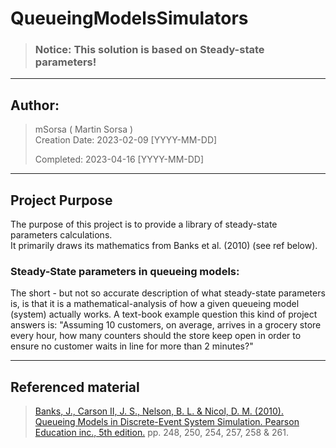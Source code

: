 # QueueingModelsSimulators
>### Notice: This solution is based on Steady-state parameters!
<hr>

## Author:
>mSorsa ( Martin Sorsa ) <br>
>Creation Date: 2023-02-09 [YYYY-MM-DD]
>
>Completed: 2023-04-16 [YYYY-MM-DD]
<hr>

## Project Purpose
The purpose of this project is to provide a library of steady-state parameters calculations. <br>
It primarily draws its mathematics from Banks et al. (2010) (see ref below). 

### Steady-State parameters in queueing models:
The short - but not so accurate description of what steady-state parameters is, is that it is a mathematical-analysis of how a given queueing model (system) actually works. 
A text-book example question this kind of project answers is: "Assuming 10 customers, on average, arrives in a grocery store every hour, how many counters should the store keep open in order to ensure no customer waits in line for more than 2 minutes?"

<hr>

## Referenced material

>[Banks, J., Carson II, J. S., Nelson, B. L. & Nicol, D. M. (2010). Queueing Models in Discrete-Event System Simulation. Pearson Education inc., 5th edition.](https://github.com/mSorsa/QueueingSimulationApp/blob/master/ref/Banks%20et%20al.%202010.pdf) pp. 248, 250, 254, 257, 258 & 261.
